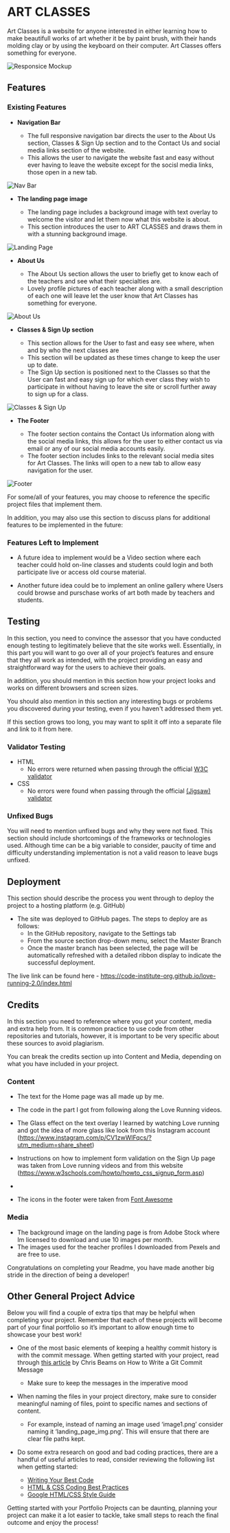 # ART CLASSES

Art Classes is a website for anyone interested in either learning how to make beautifull works of art whether it be by paint brush, with their hands molding clay or by using the keyboard on their computer. Art Classes offers something for everyone.

![Responsice Mockup](https://github.com/lucyrush/readme-template/blob/master/media/love_running_mockup.png)

## Features 

### Existing Features

- __Navigation Bar__

  - The full responsive navigation bar directs the user to the About Us section, Classes & Sign Up section and to the Contact Us and social media links section of the website.
  - This allows the user to navigate the website fast and easy without ever having to leave the website except for the socisl media links, those open in a new tab. 

![Nav Bar](https://github.com/deagustinchristian/art-classes/blob/f61a8e2c163d60a2e39bd1f44e431d63e61a1cfd/assets/images/Nav%20bar%20ART%20CLASSES.jpeg)

- __The landing page image__

  - The landing page includes a background image with text overlay to welcome the visitor and let them now what this website is about.
  - This section introduces the user to ART CLASSES and draws them in with a stunning background image.

![Landing Page](https://github.com/deagustinchristian/art-classes/blob/176f1e6faab727d74b860d1fca00d7083f8e0b0b/assets/images/Art%20classes%20landing%20page.jpeg)

- __About Us__

  - The About Us section allows the user to briefly get to know each of the teachers and see what their specialties are. 
  - Lovely profile pictures of each teacher along with a small description of each one will leave let the user know that Art Classes has something for everyone. 

![About Us](https://github.com/deagustinchristian/art-classes/blob/176f1e6faab727d74b860d1fca00d7083f8e0b0b/assets/images/About%20Us.jpeg)

- __Classes & Sign Up section__

  - This section allows for the User to fast and easy see where, when and by who the next classes are 
  - This section will be updated as these times change to keep the user up to date.
  - The Sign Up section is positioned next to the Classes so that the User can fast and easy sign up for which ever class they wish to participate in without having to leave the site or scroll further away to sign up for a class. 

![Classes & Sign Up](https://github.com/deagustinchristian/art-classes/blob/176f1e6faab727d74b860d1fca00d7083f8e0b0b/assets/images/Classes&signup.jpeg)

- __The Footer__ 

  - The footer section contains the Contact Us information along with the social media links, this allows for the user to either contact us via email or any of our social media accounts easily.
  - The footer section includes links to the relevant social media sites for Art Classes. The links will open to a new tab to allow easy navigation for the user. 


![Footer](https://github.com/lucyrush/readme-template/blob/master/media/love_running_footer.png)



For some/all of your features, you may choose to reference the specific project files that implement them.

In addition, you may also use this section to discuss plans for additional features to be implemented in the future:

### Features Left to Implement

- A future idea to implement would be a Video section where each teacher could hold on-line classes and students could login and both participate live or access old course material.

- Another future idea could be to implement an online gallery where Users could browse and purschase works of art both made by teachers and students.

## Testing 

In this section, you need to convince the assessor that you have conducted enough testing to legitimately believe that the site works well. Essentially, in this part you will want to go over all of your project’s features and ensure that they all work as intended, with the project providing an easy and straightforward way for the users to achieve their goals.

In addition, you should mention in this section how your project looks and works on different browsers and screen sizes.

You should also mention in this section any interesting bugs or problems you discovered during your testing, even if you haven't addressed them yet.

If this section grows too long, you may want to split it off into a separate file and link to it from here.


### Validator Testing 

- HTML
  - No errors were returned when passing through the official [W3C validator](https://validator.w3.org/nu/?doc=https%3A%2F%2Fcode-institute-org.github.io%2Flove-running-2.0%2Findex.html)
- CSS
  - No errors were found when passing through the official [(Jigsaw) validator](https://jigsaw.w3.org/css-validator/validator?uri=https%3A%2F%2Fvalidator.w3.org%2Fnu%2F%3Fdoc%3Dhttps%253A%252F%252Fcode-institute-org.github.io%252Flove-running-2.0%252Findex.html&profile=css3svg&usermedium=all&warning=1&vextwarning=&lang=en#css)

### Unfixed Bugs

You will need to mention unfixed bugs and why they were not fixed. This section should include shortcomings of the frameworks or technologies used. Although time can be a big variable to consider, paucity of time and difficulty understanding implementation is not a valid reason to leave bugs unfixed. 

## Deployment

This section should describe the process you went through to deploy the project to a hosting platform (e.g. GitHub) 

- The site was deployed to GitHub pages. The steps to deploy are as follows: 
  - In the GitHub repository, navigate to the Settings tab 
  - From the source section drop-down menu, select the Master Branch
  - Once the master branch has been selected, the page will be automatically refreshed with a detailed ribbon display to indicate the successful deployment. 

The live link can be found here - https://code-institute-org.github.io/love-running-2.0/index.html 


## Credits 

In this section you need to reference where you got your content, media and extra help from. It is common practice to use code from other repositories and tutorials, however, it is important to be very specific about these sources to avoid plagiarism. 

You can break the credits section up into Content and Media, depending on what you have included in your project. 

### Content 

- The text for the Home page was all made up by me.
- The code in the <head> part I got from following along the Love Running videos.
- The Glass effect on the text overlay I learned by watching Love running and got the idea of more glass like look from this Instagram account (https://www.instagram.com/p/CV1zwWlFqcs/?utm_medium=share_sheet) 

- Instructions on how to implement form validation on the Sign Up page was taken from Love running videos and from this website (https://www.w3schools.com/howto/howto_css_signup_form.asp)

-  

- The icons in the footer were taken from [Font Awesome](https://fontawesome.com/)

### Media

- The background image on the landing page is from Adobe Stock where Im licensed to download and use 10 images per month.
- The images used for the teacher profiles I downloaded from Pexels and are free to use.


Congratulations on completing your Readme, you have made another big stride in the direction of being a developer! 

## Other General Project Advice

Below you will find a couple of extra tips that may be helpful when completing your project. Remember that each of these projects will become part of your final portfolio so it’s important to allow enough time to showcase your best work! 

- One of the most basic elements of keeping a healthy commit history is with the commit message. When getting started with your project, read through [this article](https://chris.beams.io/posts/git-commit/) by Chris Beams on How to Write  a Git Commit Message 
  - Make sure to keep the messages in the imperative mood 

- When naming the files in your project directory, make sure to consider meaningful naming of files, point to specific names and sections of content.
  - For example, instead of naming an image used ‘image1.png’ consider naming it ‘landing_page_img.png’. This will ensure that there are clear file paths kept. 

- Do some extra research on good and bad coding practices, there are a handful of useful articles to read, consider reviewing the following list when getting started:
  - [Writing Your Best Code](https://learn.shayhowe.com/html-css/writing-your-best-code/)
  - [HTML & CSS Coding Best Practices](https://medium.com/@inceptiondj.info/html-css-coding-best-practice-fadb9870a00f)
  - [Google HTML/CSS Style Guide](https://google.github.io/styleguide/htmlcssguide.html#General)

Getting started with your Portfolio Projects can be daunting, planning your project can make it a lot easier to tackle, take small steps to reach the final outcome and enjoy the process! 